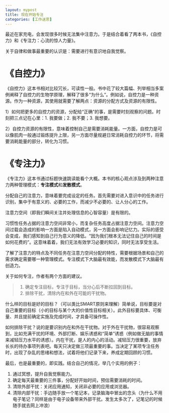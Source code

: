 ```yaml
---
layout: mypost
title: 现在开始专注
categories: [工作迷思]
---
```


最近在家充电，会发现很多时候无法集中注意力。于是结合着看了两本书，《自控力》和《专注力：心流的惊人力量》。

关于自律和做事最重要的认识是：需要进行有意识地自我觉察。

# 《自控力》
《自控力》这本书相对比较冗长，可读性一般。书中花了较大篇幅、列举相当多案例阐释了自控力的生物学原理，解释了很多“为什么”。例如说，自控力是一种资源。作为一种资源，其使用就需要了解两点：资源的分配方式及资源的有限性。

1）如何把更多的自控力的资源，分配给“正确”的事，是需要时刻观察的问题。时刻把三点记在心里：1. 我要做；2. 我不要；3. 我想要。

2）自控力资源的有限性，意味着控制自己是需要消耗能量。一方面，自控力是可以像肌肉一般通过锻炼提升上限，另一方面尽量规避日常消耗自控力的环节，将需要消耗能量的部分，转化为习惯。

# 《专注力》
《专注力》这本书通过标题快速跳读能看个大概。本书的核心观点涉及到两种注意力两种管理模式：**专注模式**和**发散模式**。

分配自己的注意力，意味着要完成设定的任务。首先需要对进入意识中的任务进行识别，集中于有意义的、必要的工作，而减少不必要的、让人分心的工作。

注意力空间（即我们瞬间关注并处理信息的心智容量）是有限的。

习惯性任务占据的注意力空间非常小，而复杂任务高度占据注意力空间。注意力空间过载会造成的影响一方面是陷入自动模式，另一方面会影响记忆力。实际的感受会变成，我们感知到自己行为意义的降低。“因为我们根本无法记住自己的时间是如何花费的”。这意味着着，我们无法有效学习必要的知识，同时无法享受生活。

了解了注意力的特点及不同任务在注意力空间分配的特性，需要根据场景和自己的需求确定需要哪一种管理模式。专注模式下大脑最有效能，而发散模式下大脑最有创造力。

关于如何专注，作者有两个方面的建议。

> 1. 确定专注目标，专注于目标，当分心后不断拉回到目标。
> 2. 排除干扰，清除内在和外在可能的干扰物。

什么样的目标是好的目标？（可以类比SMART原则来理解）简单说，目标要是对自己重要的目标（小的目标与某个大的价值性目标相关）。此外目标要具体、可衡量、并且提前确定实施及完成时间，才具备可操作性。

如何排除干扰？说的是要识别内在和外在干扰物。对于外在干扰物，很容易观察到，比如充满干扰的环境、外部打断、娱乐诱惑和“简单”诱惑（例如做无脑的事情来减轻压力水平的诱惑）。内在干扰，是人的内心的活动。减轻压力很重要，放弃长长的待办事项列表吧。每天只决定做三项最重要的事。当决定了某项专注任务时，出现了杂乱的思绪和想法，试着将他们记录下来，养成定期回顾的习惯。

最后，也是最重要的，即实践。结合自己的情况，举几个实用的例子：

1. 通过冥想，提升自我觉察能力。
2. 确定每天最重要的三件事，分配好开始时间，预估需要消耗的时间。
3. 清除外部干扰：关闭应用通知，关闭非必要的应用或浏览器。
4. 清除内部干扰：手边随手放一个笔记本，记录脑海中冒出的念头（为什么不用电子笔记？同样是由于电子设备带来外部干扰。发生太多次了，记笔记的时候随手就去网上冲浪）
